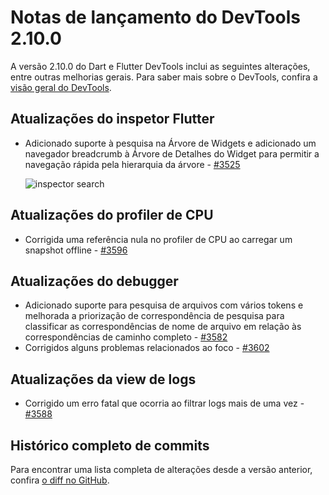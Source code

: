 # Notas de lançamento do DevTools 2.10.0

A versão 2.10.0 do Dart e Flutter DevTools inclui as seguintes alterações, entre outras melhorias gerais. Para saber mais sobre o DevTools, confira a [visão geral do DevTools](https://docs.flutter.dev/tools/devtools).

## Atualizações do inspetor Flutter

* Adicionado suporte à pesquisa na Árvore de Widgets e adicionado um navegador breadcrumb à Árvore de Detalhes do Widget para permitir a navegação rápida pela hierarquia da árvore - [#3525](https://github.com/flutter/devtools/pull/3525)

  ![inspector search](/tools/devtools/release-notes/images-2.10.0/image1.png "inspector_search")

## Atualizações do profiler de CPU

* Corrigida uma referência nula no profiler de CPU ao carregar um snapshot offline - [#3596](https://github.com/flutter/devtools/pull/3596)

## Atualizações do debugger

* Adicionado suporte para pesquisa de arquivos com vários tokens e melhorada a priorização de correspondência de pesquisa para classificar as correspondências de nome de arquivo em relação às correspondências de caminho completo - [#3582](https://github.com/flutter/devtools/pull/3582)
* Corrigidos alguns problemas relacionados ao foco - [#3602](https://github.com/flutter/devtools/pull/3602)

## Atualizações da view de logs

* Corrigido um erro fatal que ocorria ao filtrar logs mais de uma vez - [#3588](https://github.com/flutter/devtools/pull/3588)

## Histórico completo de commits

Para encontrar uma lista completa de alterações desde a versão anterior, confira [o diff no GitHub](https://github.com/flutter/devtools/compare/v2.9.2...v2.10.0).
